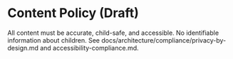 # Content Policy (Draft)

All content must be accurate, child-safe, and accessible. No identifiable information about children. See docs/architecture/compliance/privacy-by-design.md and accessibility-compliance.md.
